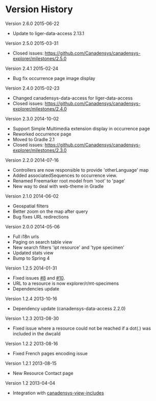 Version History
===============

Version 2.6.0 2015-06-22
* Update to liger-data-access 2.13.1

Version 2.5.0 2015-03-31
* Closed issues: https://github.com/Canadensys/canadensys-explorer/milestones/2.5.0

Version 2.4.1 2015-02-24
* Bug fix occurrence page image display

Version 2.4.0 2015-02-23
* Changed canadensys-data-access for liger-data-access
* Closed issues: https://github.com/Canadensys/canadensys-explorer/milestones/2.4.0

Version 2.3.0 2014-10-02
* Support Simple Multimedia extension display in occurrence page
* Reworked occurrence page
* Moved to Gradle 2.1
* Closed issues: https://github.com/Canadensys/canadensys-explorer/milestones/2.3.0

Version 2.2.0 2014-07-16
* Controllers are now responsible to provide 'otherLanguage' map
* Added associatedSequences to occurrence view.
* Renamed Freemarker root model from 'root' to 'page'
* New way to deal with web-theme in Gradle

Version 2.1.0 2014-06-02
* Geospatial filters
* Better zoom on the map after query
* Bug fixes URL redirections

Version 2.0.0 2014-05-06
* Full i18n urls
* Paging on search table view
* New search filters 'ipt resource' and 'type specimen'
* Updated stats view
* Bump to Spring 4

Version 1.2.5 2014-01-31
* Fixed issues [#8](https://github.com/Canadensys/canadensys-explorer/issues/8) and [#10](https://github.com/Canadensys/canadensys-explorer/issues/10).
* URL to a resource is now explorer/r/mt-specimens 
* Dependencies update

Version 1.2.4 2013-10-16
* Dependency update (canadensys-data-access 2.2.0)

Version 1.2.3 2013-08-30
* Fixed issue where a resource could not be reached if a dot(.) was included in the dwcaId

Version 1.2.2 2013-08-16
* Fixed French pages encoding issue

Version 1.2.1 2013-08-15
* New Resource Contact page

Version 1.2 2013-04-04
* Integration with [canadensys-view-includes](https://github.com/Canadensys/canadensys-view-includes)
